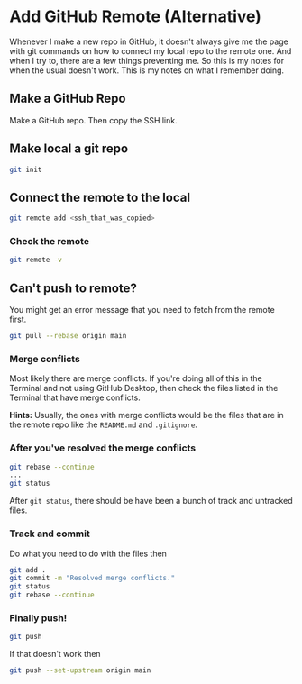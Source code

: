 # Add GitHub Remote (Alternative)

Whenever I make a new repo in GitHub, it doesn't always give me the page with git commands on how to connect my local repo to the remote one. And when I try to, there are a few things preventing me. So this is my notes for when the usual doesn't work. This is my notes on what I remember doing.

## Make a GitHub Repo

Make a GitHub repo. Then copy the SSH link.

## Make local a git repo

```bash
git init
```

## Connect the remote to the local

```bash
git remote add <ssh_that_was_copied>
```

### Check the remote

```bash
git remote -v
```

## Can't push to remote?

You might get an error message that you need to fetch from the remote first.

```bash
git pull --rebase origin main
```

### Merge conflicts

Most likely there are merge conflicts. If you're doing all of this in the Terminal and not using GitHub Desktop, then check the files listed in the Terminal that have merge conflicts.

**Hints:** Usually, the ones with merge conflicts would be the files that are in the remote repo like the `README.md` and `.gitignore`.

### After you've resolved the merge conflicts

```bash
git rebase --continue
...
git status
```
After `git status`, there should be have been a bunch of track and untracked files. 

### Track and commit
Do what you need to do with the files then 

```bash
git add .
git commit -m "Resolved merge conflicts."
git status
git rebase --continue
```

### Finally push!
```bash
git push
```
If that doesn't work then 
```bash
git push --set-upstream origin main
```
